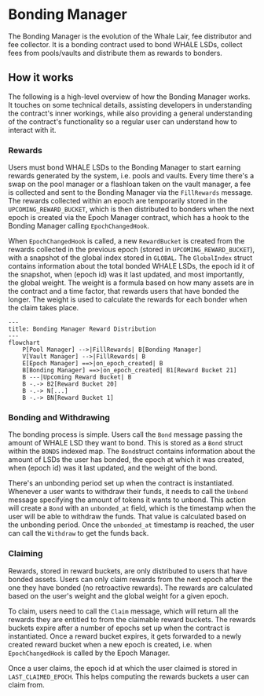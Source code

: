 # Bonding Manager

The Bonding Manager is the evolution of the Whale Lair, fee distributor and fee collector. It is a bonding contract used
to bond WHALE LSDs, collect fees from pools/vaults and distribute them as rewards to bonders.

## How it works

The following is a high-level overview of how the Bonding Manager works. It touches on some technical details, assisting
developers in understanding the contract's inner workings, while also providing a general understanding of the contract's
functionality so a regular user can understand how to interact with it.

### Rewards

Users must bond WHALE LSDs to the Bonding Manager to start earning rewards generated by the system, i.e. pools and vaults. 
Every time there's a swap on the pool manager or a flashloan taken on the vault manager, a fee is collected and sent to 
the Bonding Manager via the `FillRewards` message. The rewards collected within an epoch are temporarily stored in the 
`UPCOMING_REWARD_BUCKET`, which is then distributed to bonders when the next epoch is created via the Epoch Manager 
contract, which has a hook to the Bonding Manager calling `EpochChangedHook`.

When `EpochChangedHook` is called, a new `RewardBucket` is created from the rewards collected in the previous epoch
(stored in `UPCOMING_REWARD_BUCKET`), with a snapshot of the global index stored in `GLOBAL`. The `GlobalIndex` struct
contains information about the total bonded WHALE LSDs, the epoch id it of the snapshot, when (epoch id) was it last updated,
and most importantly, the global weight. The weight is a formula based on how many assets are in the contract and a time factor,
that rewards users that have bonded the longer. The weight is used to calculate the rewards for each bonder when the
claim takes place.

```mermaid
---
title: Bonding Manager Reward Distribution
---
flowchart 
    P[Pool Manager] -->|FillRewards| B[Bonding Manager]
    V[Vault Manager] -->|FillRewards| B
    E[Epoch Manager] ==>|on_epoch_created| B
    B[Bonding Manager] ==>|on_epoch_created| B1[Reward Bucket 21]
    B ---|Upcoming Reward Bucket| B
    B -.-> B2[Reward Bucket 20]
    B -.-> N[...]
    B -.-> BN[Reward Bucket 1]
```

### Bonding and Withdrawing

The bonding process is simple. Users call the `Bond` message passing the amount of WHALE LSD they want to bond. This is
stored as a `Bond` struct within the `BONDS` indexed map. The `Bond`struct contains information about the amount of LSDs
the user has bonded, the epoch at which it was created, when (epoch id) was it last updated, and the weight of the bond.

There's an unbonding period set up when the contract is instantiated. Whenever a user wants to withdraw their funds, it
needs to call the `Unbond` message specifying the amount of tokens it wants to unbond. This action will create a `Bond`
with an `unbonded_at` field, which is the timestamp when the user will be able to withdraw the funds. That value is calculated
based on the unbonding period. Once the `unbonded_at` timestamp is reached, the user can call the `Withdraw` to get the
funds back.

### Claiming

Rewards, stored in reward buckets, are only distributed to users that have bonded assets. Users can only claim rewards
from the next epoch after the one they have bonded (no retroactive rewards). The rewards are calculated based on the
user's weight and the global weight for a given epoch.

To claim, users need to call the `Claim` message, which will return all the rewards they are entitled to from the claimable
reward buckets. The rewards buckets expire after a number of epochs set up when the contract is instantiated. Once a reward
bucket expires, it gets forwarded to a newly created reward bucket when a new epoch is created, i.e. when `EpochChangedHook`
is called by the Epoch Manager.

Once a user claims, the epoch id at which the user claimed is stored in `LAST_CLAIMED_EPOCH`. This helps computing the
rewards buckets a user can claim from.
